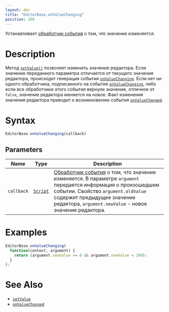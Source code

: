 ```yaml
---
layout: doc
title: "EditorBase.onValueChanging"
position: 100
---
```


Устанавливает [обработчик события](../../Script/) о том, что значение изменяется.

# Description

Метод [`setValue()`](../EditorBase.setValue/) позволяет изменить значение редактора. Если значение
переданного параметра отличается от текущего значения редактора, происходит генерация события
[`onValueChanging`](../EditorBase.onValueChanging/). Если нет ни одного обработчика, подписанного
на событие [`onValueChanging`](../EditorBase.onValueChanging/), либо если все обработчики этого
события вернули значение, отличное от `false`, значение редактора меняется на новое. Факт изменения
значения редактора приводит к возникновению события [`onValueChanged`](../EditorBase.onValueChanged/).

# Syntax

```js
EditorBase.onValueChanging(callback)
```

## Parameters

|Name|Type|Description|
|----|----|-----------|
|`callback`|[`Script`](../../Script/)|[Обработчик события](../../Script/) о том, что значение изменяется. В параметре `argument` передается информация о произошедшем событии. Свойство `argument.oldValue` содержит предыдущее значение редактора, `argument.newValue` - новое значение редактора.|

# Examples

```js
EditorBase.onValueChanging(
  function(context, argument) {
    return (argument.newValue >= 0 && argument.newValue < 100);
  }
);
```

# See Also

* [`setValue`](../EditorBase.setValue/)
* [`onValueChanged`](../EditorBase.onValueChanged/)
